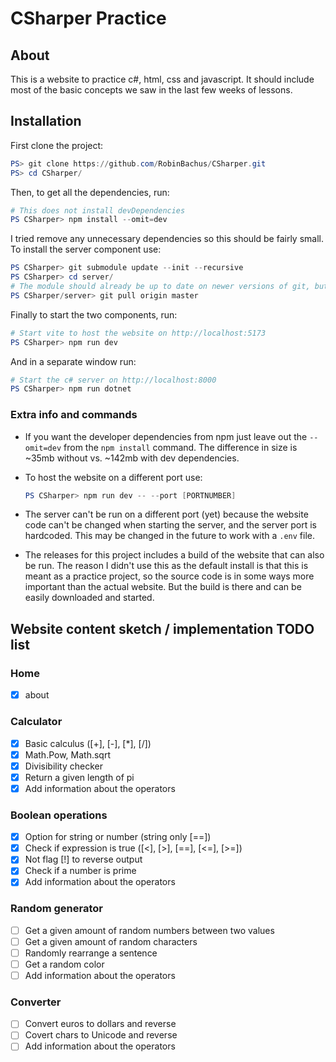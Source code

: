 # CSharper Practice

## About

This is a website to practice c#, html, css and javascript. It should include most of the basic concepts we saw in the last few weeks of lessons.

## Installation

First clone the project:

```powershell
PS> git clone https://github.com/RobinBachus/CSharper.git
PS> cd CSharper/
```

Then, to get all the dependencies, run:

```powershell
# This does not install devDependencies
PS CSharper> npm install --omit=dev
```

I tried remove any unnecessary dependencies so this should be fairly small.  
To install the server component use:

```powershell
PS CSharper> git submodule update --init --recursive
PS CSharper> cd server/
# The module should already be up to date on newer versions of git, but just to be safe we pull the latest version
PS CSharper/server> git pull origin master
```

Finally to start the two components, run:

```powershell
# Start vite to host the website on http://localhost:5173
PS CSharper> npm run dev
```

And in a separate window run:

```powershell
# Start the c# server on http://localhost:8000
PS CSharper> npm run dotnet
```

### Extra info and commands

- If you want the developer dependencies from npm just leave out the `--omit=dev` from the `npm install` command. The difference in size is ~35mb without vs. ~142mb with dev dependencies.

- To host the website on a different port use:

    ```powershell
    PS CSharper> npm run dev -- --port [PORTNUMBER]
    ```

- The server can't be run on a different port (yet) because the website code can't be changed when starting the server, and the server port is hardcoded. This may be changed in the future to work with a `.env` file.

- The releases for this project includes a build of the website that can also be run. The reason I didn't use this as the default install is that this is meant as a practice project, so the source code is in some ways more important than the actual website. But the build is there and can be easily downloaded and started.

## Website content sketch / implementation TODO list

### Home

- [x] about

### Calculator

- [x] Basic calculus ([+], [-], [*], [/])
- [x] Math.Pow, Math.sqrt
- [x] Divisibility checker
- [x] Return a given length of pi
- [x] Add information about the operators

### Boolean operations

- [x] Option for string or number (string only [==])
- [x] Check if expression is true ([<], [>], [==], [<=], [>=])
- [x] Not flag [!] to reverse output
- [x] Check if a number is prime
- [x] Add information about the operators

### Random generator

- [ ] Get a given amount of random numbers between two values
- [ ] Get a given amount of random characters
- [ ] Randomly rearrange a sentence
- [ ] Get a random color
- [ ] Add information about the operators

### Converter

- [ ] Convert euros to dollars and reverse
- [ ] Covert chars to Unicode and reverse
- [ ] Add information about the operators
